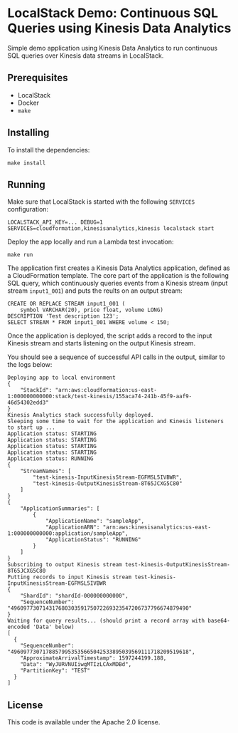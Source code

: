 # LocalStack Demo: Continuous SQL Queries using Kinesis Data Analytics

Simple demo application using Kinesis Data Analytics to run continuous SQL queries over Kinesis data streams in LocalStack.

## Prerequisites

* LocalStack
* Docker
* `make`

## Installing

To install the dependencies:
```
make install
```

## Running

Make sure that LocalStack is started with the following `SERVICES` configuration:
```
LOCALSTACK_API_KEY=... DEBUG=1 SERVICES=cloudformation,kinesisanalytics,kinesis localstack start
```

Deploy the app locally and run a Lambda test invocation:
```
make run
```

The application first creates a Kinesis Data Analytics application, defined as a CloudFormation template. The core part of the application is the following SQL query, which continuously queries events from a Kinesis stream (input stream `input1_001`) and puts the reults on an output stream:
```
CREATE OR REPLACE STREAM input1_001 (
    symbol VARCHAR(20), price float, volume LONG)
DESCRIPTION 'Test description 123';
SELECT STREAM * FROM input1_001 WHERE volume < 150;
```

Once the application is deployed, the script adds a record to the input Kinesis stream and starts listening on the output Kinesis stream.

You should see a sequence of successful API calls in the output, similar to the logs below:
```
Deploying app to local environment
{
    "StackId": "arn:aws:cloudformation:us-east-1:000000000000:stack/test-kinesis/155aca74-241b-45f9-aaf9-46d54302edd3"
}
Kinesis Analytics stack successfully deployed.
Sleeping some time to wait for the application and Kinesis listeners to start up ...
Application status: STARTING
Application status: STARTING
Application status: STARTING
Application status: STARTING
Application status: RUNNING
{
    "StreamNames": [
        "test-kinesis-InputKinesisStream-EGFMSL5IVBWR",
        "test-kinesis-OutputKinesisStream-8T65JCXG5C80"
    ]
}
{
    "ApplicationSummaries": [
        {
            "ApplicationName": "sampleApp",
            "ApplicationARN": "arn:aws:kinesisanalytics:us-east-1:000000000000:application/sampleApp",
            "ApplicationStatus": "RUNNING"
        }
    ]
}
Subscribing to output Kinesis stream test-kinesis-OutputKinesisStream-8T65JCXG5C80
Putting records to input Kinesis stream test-kinesis-InputKinesisStream-EGFMSL5IVBWR
{
    "ShardId": "shardId-000000000000",
    "SequenceNumber": "49609773071431768030359175072269323547206737796674879490"
}
Waiting for query results... (should print a record array with base64-encoded 'Data' below)
[
  {
    "SequenceNumber": "49609773071788579953535665042533895039569111718209519618",
    "ApproximateArrivalTimestamp": 1597244199.188,
    "Data": "WyJURVNUIiwgMTIzLCAxMDBd",
    "PartitionKey": "TEST"
  }
]
```

## License

This code is available under the Apache 2.0 license.
